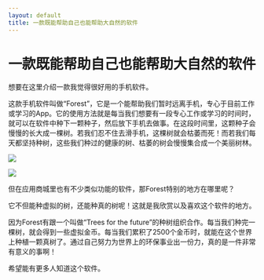 ```yaml
---
layout: default
title: 一款既能帮助自己也能帮助大自然的软件
---
```


# 一款既能帮助自己也能帮助大自然的软件

想要在这里介绍一款我觉得很好用的手机软件。

这款手机软件叫做“Forest”，它是一个能帮助我们暂时远离手机，专心于目前工作或学习的App。它的使用方法就是每当我们想要有一段专心工作或学习的时间时，就可以在软件中种下一颗种子，然后放下手机去做事。在这段时间里，这颗种子会慢慢的长大成一棵树。若我们忍不住去滑手机，这棵树就会枯萎而死！而若我们每天都坚持种树，这些我们种过的健康的树、枯萎的树会慢慢集合成一个美丽树林。

![](https://github.com/tanmlan/swi-homework/blob/gh-pages/images/forest-app.jpg?raw=true)

![](https://github.com/tanmlan/swi-homework/blob/gh-pages/images/forest.png?raw=true)

但在应用商城里也有不少类似功能的软件，那Forest特别的地方在哪里呢？

它不但能种虚拟的树，还能种真的树呢！这就是我欣赏以及喜欢这个软件的地方。

因为Forest有跟一个叫做“Trees for the future”的种树组织合作。每当我们种完一棵树，就会得到一些虚拟金币。每当我们累积了2500个金币时，就能在这个世界上种植一颗真树了。通过自己努力为世界上的环保事业出一份力，真的是一件非常有意义的事啊！

希望能有更多人知道这个软件。